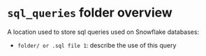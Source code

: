 # `sql_queries` folder overview

A location used to store sql queries used on Snowflake databases:
- `folder/ or .sql file 1`: describe the use of this query
